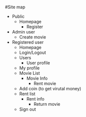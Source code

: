 #Site map

  * Public
    * Homepage
	  * Register
  * Admin user
	* Create movie
  * Registered user
    * Homepage
    * Login/Logout
    * Users
		* User profile
	* My profile
    * Movie List
        * Movie Info
			* Rent movie
    * Add coin (to get virutal money)
    * Rent list
      * Rent info
		* Return movie
    * Sign out